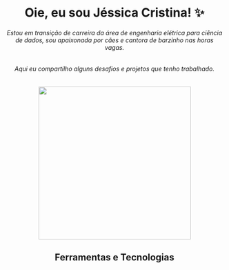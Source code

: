 
<h1 align="center"> Oie, eu sou Jéssica Cristina! ✨ </h1>



<h6 align="center"> 
  Estou em transição de carreira da área de engenharia elétrica para ciência de dados, sou apaixonada por cães e cantora de barzinho nas horas vagas. 
</h6>
<h6 align="center"> 
  Aqui eu compartilho alguns desafios e projetos que tenho trabalhado.
</h6>


<div align="center">
  <img src=https://github.com/jessicacristinams/jessicacristinams/assets/109877484/b9e567ae-9d38-43d6-94d0-9909f997c786 width="353"/>
</div>


<h2 align="center"> 
  Ferramentas e Tecnologias
</h2>










